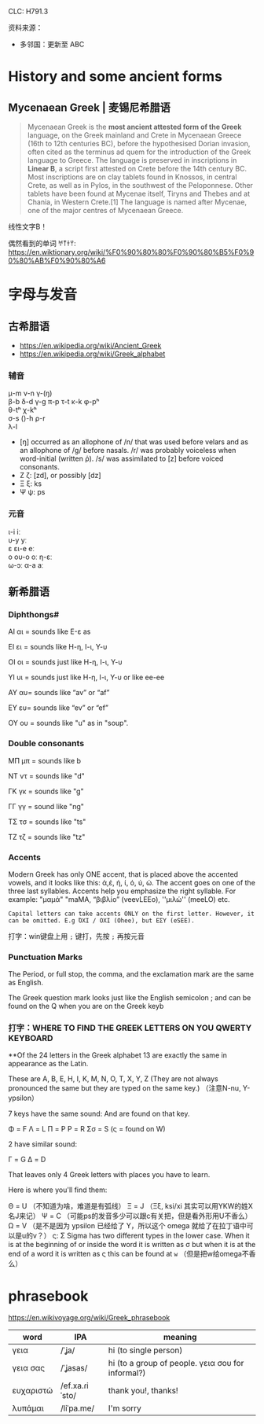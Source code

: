 CLC: H791.3

资料来源：

- 多邻国：更新至 ABC

# History and some ancient forms

## Mycenaean Greek | 麦锡尼希腊语

> Mycenaean Greek is the **most ancient attested form of the Greek** language, on the Greek mainland and Crete in Mycenaean Greece (16th to 12th centuries BC), before the hypothesised Dorian invasion, often cited as the terminus ad quem for the introduction of the Greek language to Greece. The language is preserved in inscriptions in **Linear B**, a script first attested on Crete before the 14th century BC. Most inscriptions are on clay tablets found in Knossos, in central Crete, as well as in Pylos, in the southwest of the Peloponnese. Other tablets have been found at Mycenae itself, Tiryns and Thebes and at Chania, in Western Crete.[1] The language is named after Mycenae, one of the major centres of Mycenaean Greece.

线性文字B！

偶然看到的单词 𐀀𐀵𐀫𐀦: https://en.wiktionary.org/wiki/%F0%90%80%80%F0%90%80%B5%F0%90%80%AB%F0%90%80%A6

# 字母与发音

## 古希腊语

- https://en.wikipedia.org/wiki/Ancient_Greek
- https://en.wikipedia.org/wiki/Greek_alphabet

### 辅音

μ-m	
ν-n	
γ-(ŋ)	
β-b	
δ-d	
γ-ɡ	
π-p	
τ-t	
κ-k	
φ-pʰ	
θ-tʰ
χ-kʰ	
σ-s
()-h
ρ-r		
λ-l		

- [ŋ] occurred as an allophone of /n/ that was used before velars and as an allophone of /ɡ/ before nasals. /r/ was probably voiceless when word-initial (written ῥ). /s/ was assimilated to [z] before voiced consonants.
- Ζ ζ: [zd], or possibly [dz]
- Ξ ξ: ks
- Ψ ψ: ps

### 元音

ι-i iː	
υ-y yː	
ε ει-e eː		
ο ου-o oː
η-ɛː		
ω-ɔː
α-a aː

## 新希腊语

### Diphthongs#

ΑΙ αι = sounds like E-ε as

ΕΙ ει = sounds like Η-η, Ι-ι, Υ-υ

ΟΙ οι = sounds just like Η-η, Ι-ι, Υ-υ

ΥΙ υι = sounds just like Η-η, Ι-ι, Υ-υ or like ee-ee

ΑΥ αυ= sounds like “av” or “af”

ΕΥ ευ= sounds like “ev” or “ef”

ΟΥ ου = sounds like "u" as in "soup".

### Double consonants

ΜΠ μπ = sounds like b

ΝΤ ντ = sounds like "d"

ΓΚ γκ = sounds like "g"

ΓΓ γγ = sound like "ng"

ΤΣ τσ = sounds like "ts"

ΤΖ τζ = sounds like "tz"


### Accents

Modern Greek has only ONE accent, that is placed above the accented vowels, and it looks like this: ά,έ, ή, ί, ό, ύ, ώ. The accent goes on one of the three last syllables. Accents help you emphasize the right syllable. For example: "μαμά" "maMA, “βιβλίο” (veevLEEo), ''μιλώ'' (meeLO) etc.

    Capital letters can take accents ONLY on the first letter. However, it can be omitted. E.g ΌΧΙ / ΟΧΙ (Ohee), but ΕΣΥ (eSEE).

打字：win键盘上用 `;` 键打，先按 `;` 再按元音

### Punctuation Marks

The Period, or full stop, the comma, and the exclamation mark are the same as English.

The Greek question mark looks just like the English semicolon ; and can be found on the Q when you are on the Greek keyb

### 打字：WHERE TO FIND THE GREEK LETTERS ON YOU QWERTY KEYBOARD

**Of the 24 letters in the Greek alphabet 13 are exactly the same in appearance as the Latin.

These are A, B, E, H, I, K, M, N, O, T, X, Y, Z (They are not always pronounced the same but they are typed on the same key.) （注意N-nu, Y-ypsilon）

7 keys have the same sound: And are found on that key.

Φ = F
Λ = L
Π = P
Ρ = R
Σσ = S (ς = found on W)

2 have similar sound:

Γ = G
Δ = D

That leaves only 4 Greek letters with places you have to learn.

Here is where you'll find them:

Θ = U （不知道为啥，难道是有弧线）
Ξ = J （Ξξ, ksi/xi 其实可以用YKW的姓X名J来记）
Ψ = C （可能ps的发音多少可以跟c有关把，但是看外形用U不香么）
Ω = V （是不是因为 ypsilon 已经给了 Y，所以这个 omega 就给了在拉丁语中可以是u的v？）
ς: Σ Sigma has two different types in the lower case. When it is at the beginning of or inside the word it is written as σ but when it is at the end of a word it is written as ς this can be found at `w` （但是把w给omega不香么）

# phrasebook

https://en.wikivoyage.org/wiki/Greek_phrasebook

word | IPA | meaning
-|-|-
γεια | /ˈʝa/ | hi (to single person)
γεια σας | /ˈʝasas/ | hi (to a group of people. γεια σου for informal?)
ευχαριστώ  | /ef.xa.ɾiˈsto/ | thank you!, thanks!
λυπάμαι | /liˈpa.me/ | I'm sorry
